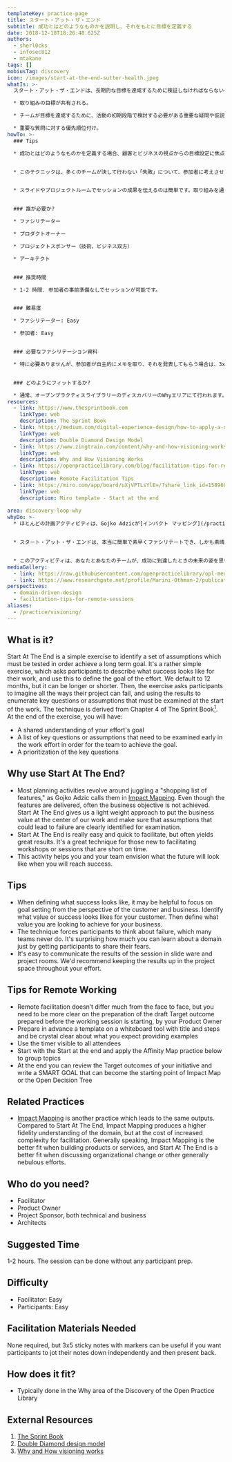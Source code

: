 ```yaml
---
templateKey: practice-page
title: スタート・アット・ザ・エンド
subtitle: 成功とはどのようなものかを説明し、それをもとに目標を定義する
date: 2018-12-18T18:26:48.625Z
authors:
  - sherl0cks
  - infosec812
  - mtakane
tags: []
mobiusTag: discovery
icon: /images/start-at-the-end-sutter-health.jpeg
whatIs: >-
  スタート・アット・ザ・エンドは、長期的な目標を達成するために検証しなければならない一連の前提を特定するためのシンプルなエクササイズです。参加者に、自分たちの仕事の成功がどのようなものかを説明し、それを使って取り組みのゴールを定義してもらうという、かなりシンプルなエクササイズです。それから、参加者にプロジェクトが失敗する可能性のある方法をすべて想像してもらい、その結果をもとに、作業の開始時に検討しなければならない重要な疑問や前提を列挙してもらいます。この手法は、『スプリント・ブック』の第4章に由来しています。このプラクティスの最後には、次のようなことができるようになります：

  * 取り組みの目標が共有される。

  * チームが目標を達成するために、活動の初期段階で検討する必要がある重要な疑問や仮説のリスト。

  * 重要な質問に対する優先順位付け。
howTo: >-
  ### Tips

  * 成功とはどのようなものかを定義する場合、顧客とビジネスの視点からの目標設定に焦点を当てることが有効です。顧客にとっての価値や成功がどのようなものかを特定します。そして、ビジネスとしてどのような価値を達成したいのかを明確にします。


  * このテクニックは、多くのチームが決して行わない「失敗」について、参加者に考えさせるものです。参加者に恐怖心を共有させるだけで、そのドメインについてどれだけ多くのことを学べるか、驚くべきことなのです。 


  * スライドやプロジェクトルームでセッションの成果を伝えるのは簡単です。取り組みを通して、プロジェクトスペースに結果をアップしておくことをおすすめします。


  ### 誰が必要か?

  * ファシリテーター

  * プロダクトオーナー

  * プロジェクトスポンサー（技術、ビジネス双方）

  * アーキテクト


  ### 推奨時間

  * 1-2 時間. 参加者の事前準備なしでセッションが可能です。


  ### 難易度

  * ファシリテーター: Easy

  * 参加者: Easy


  ### 必要なファシリテーション資料

  * 特に必要ありませんが、参加者が自主的にメモを取り、それを発表してもらう場合は、3x5の付箋にマーカーを付けると便利です。


  ### どのようにフィットするか?

  * 通常、オープンプラクティスライブラリーのディスカバリーのWhyエリアにて行われます。
resources:
  - link: https://www.thesprintbook.com
    linkType: web
    description: The Sprint Book
  - link: https://medium.com/digital-experience-design/how-to-apply-a-design-thinking-hcd-ux-or-any-creative-process-from-scratch-b8786efbf812
    linkType: web
    description: Double Diamond Design Model
  - link: https://www.zingtrain.com/content/why-and-how-visioning-works
    linkType: web
    description: Why and How Visioning Works
  - link: https://openpracticelibrary.com/blog/facilitation-tips-for-remote-sessions/
    linkType: web
    description: Remote Facilitation Tips
  - link: https://miro.com/app/board/uXjVPTLsYlE=/?share_link_id=158968117200
    linkType: web
    description: Miro template - Start at the end
    
area: discovery-loop-why
whyDo: >-
  * ほとんどの計画アクティビティは、Gojko Adzicが[インパクト マッピング](/practice/impact-mapping/)で言うところの”機能の買い物リスト”をこなすことで展開されます。機能が提供されたとしても、ビジネス上の目的が達成されないことがよくあります。スタート・アット・ザ・エンドは、ビジネス価値を中心に置き、失敗につながりかねない仮定を明確に特定して検証するための軽量なアプローチを提供してくれます。


  * スタート・アット・ザ・エンドは、本当に簡単で素早くファシリテートでき、しかも素晴らしい結果をもたらすことが多いです。ワークショップのファシリテーションが初めての人や、時間がないセッションには最適なテクニックです。


  * このアクティビティは、あなたとあなたのチームが、成功に到達したときの未来の姿を思い描くのに役立ちます。
mediaGallery:
  - link: https://raw.githubusercontent.com/openpracticelibrary/opl-media/master/Discovery%20-%20Start%20At%20The%20End%20-%20Open%20Practice%20Library.png
  - link: https://www.researchgate.net/profile/Marini-Othman-2/publication/220670300/figure/tbl3/AS:393929070530567@1470931417560/Success-and-failure-factors-for-Agile-Projects-from-the-People-Dimension.png
perspectives:
  - domain-driven-design
  - facilitation-tips-for-remote-sessions
aliases:
  - /practice/visioning/
---
```

## What is it?

Start At The End is a simple exercise to identify a set of assumptions which must be tested in order achieve a long term goal. It's a rather simple exercise, which asks participants to describe what success looks like for their work, and use this to define the goal of the effort. We default to 12 months, but it can be longer or shorter. Then, the exercise asks participants to imagine all the ways their project can fail, and using the results to enumerate key questions or assumptions that must be examined at the start of the work. The technique is derived from Chapter 4 of The Sprint Book[<sup>1</sup>](#footnote-1). At the end of the exercise, you will have:

- A shared understanding of your effort's goal
- A list of key questions or assumptions that need to be examined early in the work effort in order for the team to achieve the goal.
- A prioritization of the key questions

## Why use Start At The End?

- Most planning activities revolve around juggling a "shopping list of features," as Gojko Adzic calls them in [Impact Mapping](/practice/impact-mapping/). Even though the features are delivered, often the business objective is not achieved. Start At The End gives us a light weight approach to put the business value at the center of our work and make sure that assumptions that could lead to failure are clearly identified for examination.
- Start At The End is really easy and quick to facilitate, but often yields great results. It's a great technique for those new to facilitating workshops or sessions that are short on time.
- This activity helps you and your team envision what the future will look like when you will reach success.

## Tips

- When defining what success looks like, it may be helpful to focus on goal setting from the perspective of the customer and business. Identify what value or success looks likes for your customer. Then define what value you are looking to achieve for your business.
- The technique forces participants to think about failure, which many teams never do. It's surprising how much you can learn about a domain just by getting participants to share their fears.
- It's easy to communicate the results of the session in slide ware and project rooms. We'd recommend keeping the results up in the project space throughout your effort.

## Tips for Remote Working

- Remote facilitation doesn’t differ much from the face to face, but you need to be more clear on the preparation of the draft Target outcome prepared before the working session is starting, by your Product Owner
- Prepare in advance a template on a whiteboard tool with title and steps and be crystal clear about what you expect providing examples
- Use the timer visible to all attendees
- Start with the Start at the end and apply the Affinity Map practice below to group topics
- At the end you can review the Target outcomes of your initiative and write a SMART GOAL that can become the starting point of Impact Map or the Open Decision Tree

## Related Practices

- [Impact Mapping](/practice/impact-mapping/) is another practice which leads to the same outputs. Compared to Start At The End, Impact Mapping produces a higher fidelity understanding of the domain, but at the cost of increased complexity for facilitation. Generally speaking, Impact Mapping is the better fit when building products or services, and Start At The End is a better fit when discussing organizational change or other generally nebulous efforts.

## Who do you need?

- Facilitator
- Product Owner
- Project Sponsor, both technical and business
- Architects

## Suggested Time

1-2 hours. The session can be done without any participant prep.

## Difficulty

- Facilitator: Easy
- Participants: Easy

## Facilitation Materials Needed

None required, but 3x5 sticky notes with markers can be useful if you want participants to jot their notes down independently and then present back.

## How does it fit?

- Typically done in the Why area of the Discovery of the Open Practice Library

## External Resources

1. <a name="footnote-1"></a>[The Sprint Book](https://www.thesprintbook.com)
2. <a name="footnote-2"></a>[Double Diamond design model](https://medium.com/digital-experience-design/how-to-apply-a-design-thinking-hcd-ux-or-any-creative-process-from-scratch-b8786efbf812)
3. [Why and How visioning works](https://www.zingtrain.com/content/why-and-how-visioning-works)

